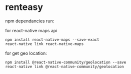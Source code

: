 # renteasy

npm dependancies run:

for react-native maps api
```shell
npm install react-native-maps --save-exact
react-native link react-native-maps
```

for get geo location:
```shell
npm install @react-native-community/geolocation --save
react-native link @react-native-community/geolocation
```
